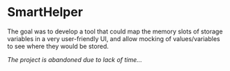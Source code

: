  # SmartHelper

The goal was to develop a tool that could map the memory slots of storage variables in a very user-friendly UI, and allow mocking of values/variables to see where they would be stored.

_The project is abandoned due to lack of time..._

